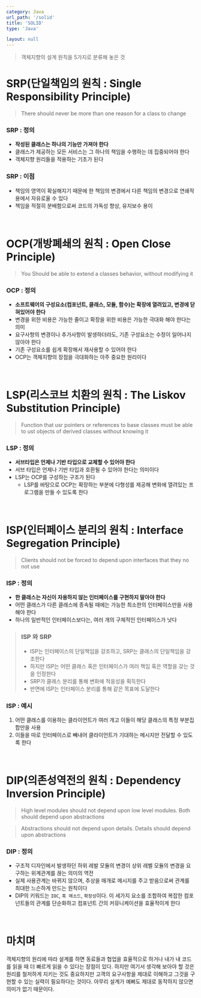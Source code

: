```yaml
---
category: Java
url_path: '/solid'
title: 'SOLID'
type: 'Java'

layout: null
---
```


> 객체지향의 설계 원칙을 5가지로 분류해 놓은 것

# SRP(단일책임의 원칙 : Single Responsibility Principle)
> There should never be more than one reason for a class to change

### SRP : 정의
* **작성된 클래스는 하나의 기능만 가져야 한다**
* 클래스가 제공하는 모든 서비스는 그 하나의 책임을 수행하는 데 집중되어야 한다
* 객체지향 원리들을 적용하는 기초가 된다

### SRP : 이점
* 책임의 영역이 확실해지기 때문에 한 책임의 변경에서 다른 책임의 변경으로 연쇄작용에서 자유로울 수 있다
* 책임을 적절히 분배함으로써 코드의 가독성 향상, 유지보수 용이

<br>

# OCP(개방폐쇄의 원칙 : Open Close Principle)
> You Should be able to extend a classes behavior, without modifying it

### OCP : 정의
* **소프트웨어의 구성요소(컴포넌트, 클래스, 모듈, 함수)는 확장에 열려있고, 변경에 닫혀있어야 한다**
* 변경을 위한 비용은 가능한 줄이고 확장을 위한 비용은 가능한 극대화 해야 한다는 의미
* 요구사항의 변경이나 추가사항이 발생하더라도, 기존 구성요소는 수정이 일어나지 않아야 한다
* 기존 구성요소를 쉽게 확장해서 재사용할 수 있어야 한다
* OCP는 객체지향의 장점을 극대화하는 아주 중요한 원리이다

<br>

# LSP(리스코브 치환의 원칙 : The Liskov Substitution Principle)
> Function that usr pointers or references to base classes must be able to ust objects of derived classes without knowing it

### LSP : 정의
* **서브타입은 언제나 기반 타입으로 교체할 수 있어야 한다**
* 서브 타입은 언제나 기반 타입과 호환될 수 있어야 한다는 의미이다
* LSP는 OCP를 구성하는 구조가 된다
  * LSP를 바탕으로 OCP는 확장하는 부분에 다형성를 제공해 변화에 열려있는 프로그램을 만들 수 있도록 한다

<br>

# ISP(인터페이스 분리의 원칙 : Interface Segregation Principle)
> Clients should not be forced to depend upon interfaces that they no not use

### ISP : 정의
* **한 클래스는 자신이 자용하지 않는 인터페이스를 구현하지 말아야 한다**
* 어떤 클래스가 다른 클래스에 종속될 때에는 가능한 최소한의 인터페이스만을 사용해야 한다
* 하나의 일반적인 인터페이스보다는, 여러 개의 구체적인 인터페이스가 낫다

> ### ISP 와 SRP
> * ISP는 인터페이스의 단일책임을 강조하고, SRP는 클래스의 단일책임을 강조한다
> * 하지만 ISP는 어떤 클래스 혹은 인터페이스가 여러 책임 혹은 역할을 갖는 것을 인정한다
> * SRP가 클래스 분리를 통해 변화에 적응성을 획득한다
> * 반면에 ISP는 인터페이스 분리를 통해 같은 목표에 도달한다

### ISP : 예시
1. 어떤 클래스를 이용하는 클라이언트가 여러 개고 이들이 해당 클래스의 특정 부분집합만을 사용 
2. 이들을 따로 인터페이스로 빼내어 클라이언트가 기대하는 메시지만 전달할 수 있도록 한다

<br>

# DIP(의존성역전의 원칙 : Dependency Inversion Principle)
> High level modules should not depend upon low level modules. Both should depend upon abstractions

> Abstractions should not depend upon details. Details should depend upon abstractions

### DIP : 정의
* 구조적 디자인에서 발생하던 하위 레발 모듈의 변경이 상위 레벨 모듈의 변경을 요구하는 위계관계를 끊는 의미의 역전
* 실제 사용관계는 바뀌지 않으며, 추상을 매개로 메시지를 주고 받음으로써 관계를 최대한 느슨하게 만드는 원칙이다
* DIP의 키워드는 `IOC`, `훅 메소드`, `확장성`이다. 이 세가지 요소를 조합하여 복잡한 컴포넌트들의 관계를 단순화하고 컴포넌트 간의 커뮤니케이션을 효율적이게 한다

<br>

# 마치며
객체지향의 원리에 따라 설계를 하면 동료들과 협업을 효율적으로 하거나 내가 내 코드를 읽을 때 더 빠르게 읽을 수 있다는 장점이 있다.
하지만 여기서 생각해 보아야 할 것은 원리를 철저하게 지키는 것도 중요하지만 고객의 요구사항을 제대로 이해하고 그것을 구현할 수 있는 실력이 필요하다는 것이다.
아무리 설계가 예뻐도 제대로 동작하지 않으면 의미가 없기 때문이다.